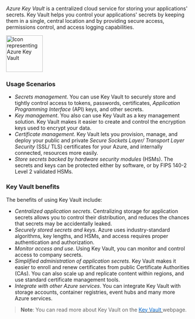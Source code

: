 

*Azure Key Vault* is a centralized cloud service for storing your applications' secrets. Key Vault helps you control your applications' secrets by keeping them in a single, central location and by providing secure access, permissions control, and access logging capabilities.


<p style="text-align:left;"><img src="../Linked_Image_Files/keyvault.png" width="100" height="100" alt="Icon representing Azure Key Vault"></p>


### Usage Scenarios

- *Secrets management*. You can use Key Vault to securely store and tightly control access to tokens, passwords, certificates, *Application Programming Interface* (API) keys, and other secrets.
- *Key management*. You also can use Key Vault as a key management solution. Key Vault makes it easier to create and control the encryption keys used to encrypt your data.
- *Certificate management*. Key Vault lets you provision, manage, and deploy your public and private *Secure Sockets Layer/ Transport Layer Security* (SSL/ TLS) certificates for your Azure, and internally connected, resources more easily.
- *Store secrets backed by hardware security modules* (HSMs). The secrets and keys can be protected either by software, or by FIPS 140-2 Level 2 validated HSMs.


### Key Vault benefits

The benefits of using Key Vault include:

- *Centralized application secrets*. Centralizing storage for application secrets allows you to control their distribution, and reduces the chances that secrets may be accidentally leaked.
- *Securely stored secrets and keys*. Azure uses industry-standard algorithms, key lengths, and HSMs, and access requires proper authentication and authorization.
- *Monitor access and use*. Using Key Vault, you can monitor and control access to company secrets.
- *Simplified administration of application secrets*. Key Vault makes it easier to enroll and renew certificates from public Certificate Authorities (CAs). You can also scale up and replicate content within regions, and use standard certificate management tools.
- *Integrate with other Azure services*. You can integrate Key Vault with storage accounts, container registries, event hubs and many more Azure services.



> **Note**: You can read more about Key Vault on the <a href="https://azure.microsoft.com/en-us/services/key-vault/" target="_blank"><span style="color: #0066cc;" color="#0066cc">Key Vault </span></a>webpage.